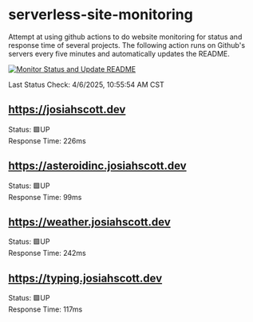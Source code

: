 # serverless-site-monitoring
Attempt at using github actions to do website monitoring for status and response time of several projects. The following action runs on Github's servers every five minutes and automatically updates the README.  

[![Monitor Status and Update README](https://github.com/JosiahSco/serverless-site-monitoring/actions/workflows/monitor.yaml/badge.svg)](https://github.com/JosiahSco/serverless-site-monitoring/actions/workflows/monitor.yaml)

Last Status Check: 4/6/2025, 10:55:54 AM CST

## https://josiahscott.dev
Status: 🟩UP  
Response Time: 226ms

## https://asteroidinc.josiahscott.dev
Status: 🟩UP  
Response Time: 99ms

## https://weather.josiahscott.dev
Status: 🟩UP  
Response Time: 242ms

## https://typing.josiahscott.dev
Status: 🟩UP  
Response Time: 117ms

